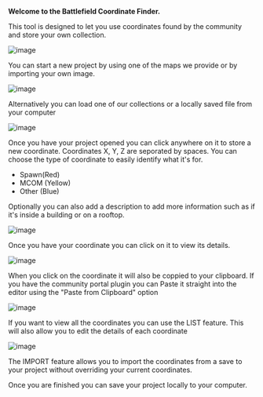 **Welcome to the Battlefield Coordinate Finder.**


This tool is designed to let you use coordinates found by the community and store your own collection.

![image](https://github.com/andy6170/BFCoordinateFinder/assets/56803536/601edca7-d1e4-4b32-9409-1d8db9923840)

You can start a new project by using one of the maps we provide or by importing your own image.

![image](https://github.com/andy6170/BFCoordinateFinder/assets/56803536/197c1987-a15c-47c0-a489-f00b093408d5)

Alternatively you can load one of our collections or a locally saved file from your computer

![image](https://github.com/andy6170/BFCoordinateFinder/assets/56803536/f19cd690-fe33-4b66-af7c-f2b9480d8bd8)


Once you have your project opened you can click anywhere on it to store a new coordinate. 
Coordinates X, Y, Z are seporated by spaces.
You can choose the type of coordinate to easily identify what it's for. 
- Spawn(Red)
- MCOM (Yellow)
- Other (Blue)

Optionally you can also add a description to add more information such as if it's inside a building or on a rooftop.

![image](https://github.com/andy6170/BFCoordinateFinder/assets/56803536/50dd475e-3dba-41e3-a016-14913df6b794)

Once you have your coordinate you can click on it to view its details. 

![image](https://github.com/andy6170/BFCoordinateFinder/assets/56803536/6e29716e-b493-4fb6-bd8a-9494e7a999e1)

When you click on the coordinate it will also be coppied to your clipboard. If you have the community portal plugin you can Paste it straight into the editor using the "Paste from Clipboard" option

![image](https://github.com/andy6170/BFCoordinateFinder/assets/56803536/82a1336e-0d82-4c4e-8f88-6b0a53232a12)

If you want to view all the coordinates you can use the LIST feature. This will also allow you to edit the details of each coordinate

![image](https://github.com/andy6170/BFCoordinateFinder/assets/56803536/1c124f35-40ec-4d74-a9ba-f65661b70043)

The IMPORT feature allows you to import the coordinates from a save to your project without overriding your current coordinates.

Once you are finished you can save your project locally to your computer.
